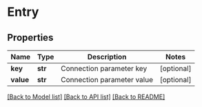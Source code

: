 # Entry

## Properties
Name | Type | Description | Notes
------------ | ------------- | ------------- | -------------
**key** | **str** | Connection parameter key | [optional] 
**value** | **str** | Connection parameter value | [optional] 

[[Back to Model list]](../README.md#documentation-for-models) [[Back to API list]](../README.md#documentation-for-api-endpoints) [[Back to README]](../README.md)



